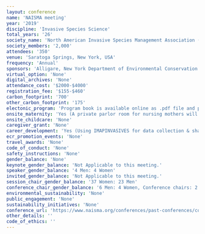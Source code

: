 ```yaml
---
layout: conference 
name: 'NAISMA meeting'
year: '2019'
discipline: 'Invasive Species Science'
total_years: '26'
society_name: 'North American Invasive Species Management Association (NAISMA) & NYISRI (New York Invasive Species Research Institue)'
society_members: '2,000'
attendees: '350'
venue: 'Saratoga Springs, New York, USA'
frequency: 'Annual'
sponsors: 'Alligare, New York Department of Environmental Conservation (NY DEC), Bayer, Northeast Climate Adaptation Science Center (NE CASC), CD3, SePRO, The Northeastern Integrated Pest Management Center at Cornell University, United States Department of Agriculture (USDA), The Stewardship Network'
virtual_option: 'None'
digital_archives: 'None'
attendance_cost: '$2000-$4000'
registration_fee: '$155-$460'
carbon_footprint: '700'
other_carbon_footprint: '175'
electonic_program: 'Program book is available online as .pdf file and planner.'
onsite_maternity: 'Yes (A private parlor room for nursing mothers will be available.)'
onsite_childcare: 'None'
caregiver_grant: 'None'
career_development: 'Yes (Using IMAPINVASIVES for data collection & sharing)'
ecr_promotion_events: 'None'
travel_awards: 'None'
code_of_conduct: 'None'
safety_instructions: 'None'
gender_balance: 'None'
keynote_gender_balance: 'Not Applicable to this meeting.'
speaker_gender_balance: '4 Men: 4 Women'
invited_gender_balance: 'Not Applicable to this meeting.'
session_chair_gender_balance: '37 Women: 23 Men'
conference_chair_gender_balance: '6 Men: 4 Women, Conference chairs: 2 Women'
environmental_sustainability: 'None'
public_engagement: 'None'
sustainability_initiatives: 'None'
conference_url: 'https://www.naisma.org/conferences/past-conferences/conference-2019/'
other_details: ''
code_of_ethics: ''
---
```

